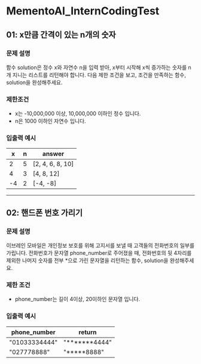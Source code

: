 # MementoAI_InternCodingTest

## 01: x만큼 간격이 있는 n개의 숫자

### 문제 설명

함수 solution은 정수 x와 자연수 n을 입력 받아, x부터 시작해 x씩 증가하는 숫자를 n개 지니는 리스트를 리턴해야 합니다. 다음 제한 조건을 보고, 조건을 만족하는 함수, solution을 완성해주세요.

### 제한조건

- x는 -10,000,000 이상, 10,000,000 이하인 정수 입니다.
- n은 1000 이하인 자연수 입니다.

### 입출력 예시

| x   | n   | answer           |
| --- | --- | ---------------- |
| 2   | 5   | [2, 4, 6, 8, 10] |
| 4   | 3   | [4, 8, 12]       |
| -4  | 2   | [-4, -8]         |

<hr />

## 02: 핸드폰 번호 가리기

### 문제 설명

이브레인 모바일은 개인정보 보호를 위해 고지서를 보낼 때 고객들의 전화번호의 일부를 가립니다.
전화번호가 문자열 phone_number로 주어졌을 때, 전화번호의 뒷 4자리를 제외한 나머지 숫자를 전부 \*으로 가린 문자열을 리턴하는 함수, solution을 완성해주세요.

### 제한 조건

- phone_number는 길이 4이상, 20이하인 문자열 입니다.

### 입출력 예시

| phone_number  | return           |
| ------------- | ---------------- |
| "01033334444" | "**\*\*\***4444" |
| "027778888"   | "**\***8888"     |
